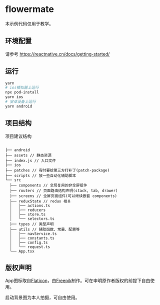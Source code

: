 # flowermate

本示例代码仅用于教学。




## 环境配置

请参考 <https://reactnative.cn/docs/getting-started/>

## 运行

```bash
yarn
# ios模拟器上运行
npx pod-install
yarn ios
# 安卓设备上运行
yarn android
```

## 项目结构

项目建议结构

```

├── android  
├── assets // 静态资源   
├── index.js // 入口文件  
├── ios  
├── patches // 有时要给第三方打补丁(patch-package)  
├── scripts // 放一些自动化辅助脚本  
└── src  
  ├── components // 全局复用的非全屏组件  
  ├── routers // 页面路由结构声明(stack, tab, drawer)  
  ├── screens // 全屏页面组件(可以继续嵌套 components)  
  ├── reduxState // redux 相关  
  │   ├── actions.ts  
  │   ├── reducers  
  │   ├── store.ts  
  │   └── selectors.ts  
  ├── types // 类型声明  
  ├── utils // 辅助函数、常量、配置等   
  │   ├── navService.ts   
  │   ├── constants.ts  
  │   ├── config.ts  
  │   └── request.ts  
  └── App.tsx  
```

## 版权声明

App图标取自[Flaticon](https://www.flaticon.com/)，由[Freepik](https://www.flaticon.com/authors/freepik)制作。可在申明原作者版权的前提下自由使用。

启动背景图为本人拍摄，可自由使用。
